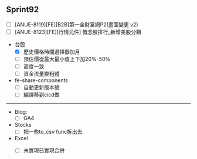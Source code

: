 ## Sprint92
* [ ] \[ANUE-8119\][FE][B2B]第一金財富網P2(畫面變更 v2)
* [ ] \[ANUE-8123\][FE][行情元件] 概念股排行_新增美股分類
* 台股
	* [x] 歷史價格時間選擇器加月
	* [ ] 預估價從最大最小值上下加20%-50%
	* [ ] 高度一致
	* [ ] 資金流量變粗體

*  fe-share-components
	* [ ] 自動更新版本號
	* [ ] 編譯移到cicd做

 ---
 
 * Blog: 
	* [ ] GA4
*  Stocks
	* [ ] 把一些to_csv func拆出去
*  Excel
	* [ ] 未實現已實現合併


 